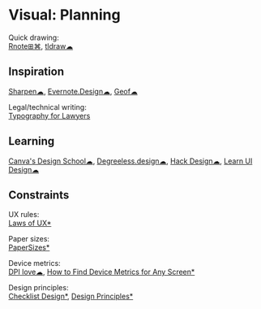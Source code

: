 # Visual: Planning

Quick drawing:  
[Rnote⊞⌘](https://rnote.flxzt.net/),
[tldraw☁](https://www.tldraw.com/)

## Inspiration

[Sharpen☁](https://sharpen.design/),
[Evernote.Design☁](https://www.evernote.design/),
[Geof☁](https://www.geofcrowl.com/blog/articles/2020/2/17/collection-higs/)

Legal/technical writing:  
[Typography for Lawyers](https://typographyforlawyers.com/)

## Learning

[Canva's Design School☁](https://designschool.canva.com/),
[Degreeless.design☁](https://www.degreeless.design/),
[Hack Design☁](https://hackdesign.org/),
[Learn UI Design☁](https://learnui.design/)

## Constraints

UX rules:  
[Laws of UX*](https://lawsofux.com/)

Paper sizes:  
[PaperSizes*](https://papersizes.io/)

Device metrics:  
[DPI love☁](https://dpi.lv/),
[How to Find Device Metrics for Any Screen*](https://material.io/blog/device-metrics)

Design principles:  
[Checklist Design*](https://www.checklist.design/),
[Design Principles*](https://principles.design/)
